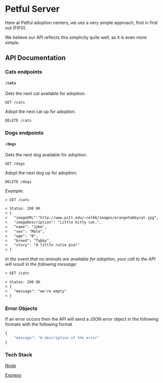 # Petful Server

Here at Petful adoption centers, we ues a very simple approach, first in first out (FIFO).

We believe our API reflects this simplicity quite well, as it is even more simple.

## API Documentation

### Cats endpoints

#### `/cats`

Gets the next cat available for adoption.

    GET /cats

Adopt the next cat up for adoption.

    DELETE /cats

### Dogs endpoints

#### `/dogs`

Gets the next dog available for adoption.

    GET /dogs

Adopt the next dog up for adoption.

    DELETE /dogs

*Example*:

```txt
> GET /cats

< Status: 200 OK
< {
<   "imageURL":"http://www.pitt.edu/~rel66/images/orangetabbycat.jpg",
<   "imageDescription": "Little kitty cat.",
<   "name": "Jake",
<   "sex": "Male",
<   "age": "0",
<   "breed": "Tabby",
<   "story": "A little cutie pie!"
< }
```

_In the event that no animals are available for adoption, your call to the API will result in the following message_:

```txt
> GET /cats

< Status: 200 OK
< {
<   "message": "we're empty"
< }
```

### Error Objects

If an error occurs then the API will send a JSON error object in the following formate with the following format

```js
{
    "message": "A description of the error"
}
```

### Tech Stack

[Node](https://nodejs.org/en/)

[Express](https://expressjs.com/)